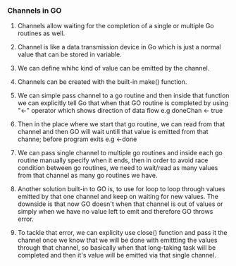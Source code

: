 ### Channels in GO

1. Channels allow waiting for the completion of a single or multiple Go routines as well.

2. Channel is like a data transmission device in Go which is just a normal value that can be stored in variable.

3. We can define whihc kind of value can be emitted by the channel.

4. Channels can be created with the built-in make() function.

5. We can simple pass channel to a go routine and then inside that function we can explicitly tell Go that
   when that GO routine is completed by using "<-" operator which shows direction of data flow
   e.g doneChan <- true

6. Then in the place where we start that go routine, we can read from that channel and then GO will wait untill that value is emitted from that channe; before program exits e.g <-done

7. We can pass single channel to multiple go routines and inside each go routine manually specify when it ends, then in order to avoid race condition between go routines, we need to wait/read as many values from that channel as many go routines we have.

8. Another solution built-in to GO is, to use for loop to loop through values emitted by that one channel and keep on waiting for new values. The downside is that now GO doesn't when that channel is out of values or simply when we have no value left to emit and therefore GO throws error.

9. To tackle that error, we can explicity use close() function and pass it the channel once we know that we will be done with emittting the values through that channel, so basically when that long-taking task will be completed and then it's value will be emitted via that single channel.
